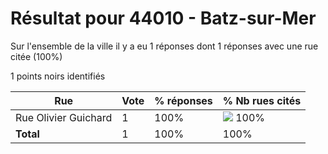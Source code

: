 # Résultat pour 44010 - Batz-sur-Mer

Sur l'ensemble de la ville il y a eu 1 réponses dont 1 réponses avec une rue citée (100%)

1 points noirs identifiés

| Rue | Vote | % réponses | % Nb rues cités|
|-----|------|------------|----------------|
| Rue Olivier Guichard | 1 | 100% | <img src="../../img/bar_100.gif" />&nbsp;100%|
| **Total** | 1 | 100% | 100%|
